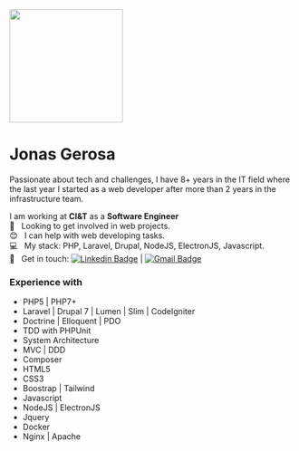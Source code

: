 
<img width="auto" height="200px" src="https://avatars.githubusercontent.com/u/45967173?s=460&u=66d326b008fc15dc889411876db17da2677e6816&v=4">

# Jonas Gerosa

Passionate about tech and challenges, I have 8+ years in the IT field where the last year I started as a web developer after more than 2 years in the infrastructure team.

I am working at **CI&T** as a **Software Engineer**
 <br/> :purple_heart: &nbsp; Looking to get involved in web projects.
 <br/> :blush: &nbsp; I can help with web developing tasks.
 <br/> :computer: &nbsp; My stack: PHP, Laravel, Drupal, NodeJS, ElectronJS, Javascript. 
 <br/> :email: &nbsp; Get in touch: [![Linkedin Badge](https://img.shields.io/badge/-JonasGerosa-blue?style=flat-square&logo=Linkedin&logoColor=white&link=https://www.linkedin.com/in/jonas-gerosa-it/)](https://www.linkedin.com/in/jonas-gerosa-it/) 
| 
[![Gmail Badge](https://img.shields.io/badge/-ti.jonas361@gmail.com-c14438?style=flat-square&logo=Gmail&logoColor=white&link=mailto:ti.jonas361@gmail.com)](mailto:ti.jonas361@gmail.com)

### Experience with
* PHP5 | PHP7+
* Laravel | Drupal 7 | Lumen | Slim | CodeIgniter
* Doctrine | Elloquent | PDO
* TDD with PHPUnit
* System Architecture
* MVC | DDD
* Composer
* HTML5
* CSS3
* Boostrap | Tailwind
* Javascript
* NodeJS | ElectronJS
* Jquery
* Docker
* Nginx | Apache
